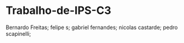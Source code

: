# Trabalho-de-IPS-C3
Bernardo Freitas;
felipe s;
gabriel fernandes;
nicolas castarde;
pedro scapinelli;

